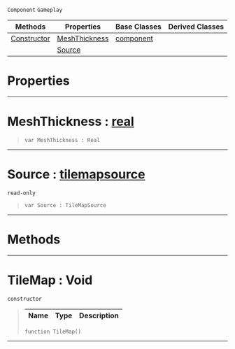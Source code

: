 `Component` `Gameplay`



|Methods|Properties|Base Classes|Derived Classes|
|---|---|---|---|
|[ Constructor](tilemap.md#tilemap-void)|[ MeshThickness](tilemap.md#meshthickness-zilch-engin)|[component](component.md)| |
| |[ Source](tilemap.md#source-zilch-engine-docum)| | |


 #  Properties


---  
 #  MeshThickness : [real](../nada_base_types/real.md)

> 
> ``` lang=cpp, name=Nada
> var MeshThickness : Real


---  
 #  Source : [tilemapsource](tilemapsource.md)

 `read-only`

> 
> ``` lang=cpp, name=Nada
> var Source : TileMapSource


---  
 #  Methods


---  
 #  TileMap : Void

 `constructor`

> 
> |Name|Type|Description|
> |---|---|---|
> ``` lang=cpp, name=Nada
> function TileMap()
> ``` 


---  
 

 